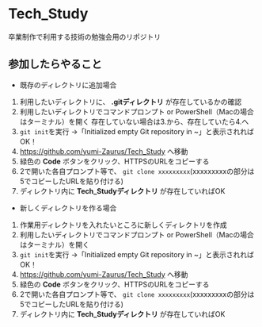 # Tech_Study
卒業制作で利用する技術の勉強会用のリポジトリ

## 参加したらやること
- 既存のディレクトリに追加場合
1. 利用したいディレクトリに、 **.gitディレクトリ** が存在しているかの確認
2.  利用したいディレクトリでコマンドプロンプト or PowerShell（Macの場合はターミナル）を開く
存在していない場合は3.から、存在していたら4.へ
3.  `git init`を実行
→「Initialized empty Git repository in ~」と表示されればOK！
4.  https://github.com/yumi-Zaurus/Tech_Study へ移動
5.  緑色の **Code** ボタンをクリック、HTTPSのURLをコピーする
6.  2で開いた各自プロンプト等で、 `git clone xxxxxxxxx`(xxxxxxxxxの部分は5でコピーしたURLを貼り付ける)
7.  ディレクトリ内に **Tech_Studyディレクトリ** が存在していればOK
- 新しくディレクトリを作る場合
1. 作業用ディレクトリを入れたいところに新しくディレクトリを作成
2.  利用したいディレクトリでコマンドプロンプト or PowerShell（Macの場合はターミナル）を開く
3.  `git init`を実行
→「Initialized empty Git repository in ~」と表示されればOK！
4.  https://github.com/yumi-Zaurus/Tech_Study へ移動
5.  緑色の **Code** ボタンをクリック、HTTPSのURLをコピーする
6.  2で開いた各自プロンプト等で、 `git clone xxxxxxxxx`(xxxxxxxxxの部分は5でコピーしたURLを貼り付ける)
7.  ディレクトリ内に **Tech_Studyディレクトリ** が存在していればOK
